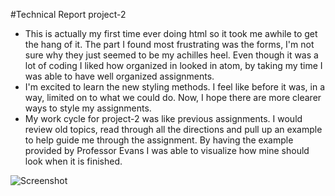 #Technical Report project-2
* This is actually my first time ever doing html so it took me awhile to get the hang of it. The part I found most frustrating was the forms, I'm not sure why they just seemed to be my achilles heel. Even though it was a lot of coding I liked how organized in looked in atom, by taking my time I was able to have well organized assignments.
* I'm excited to learn the new styling methods. I feel like before it was, in a way, limited on to what we could do. Now, I hope there are more clearer ways to style my assignments.
* My work cycle for project-2 was like previous assignments. I would review old topics, read through all the directions and pull up an example to help guide me through the assignment. By having the example provided by Professor Evans I was able to visualize how mine should look when it is finished.

![Screenshot](.images/screenshot.png)
